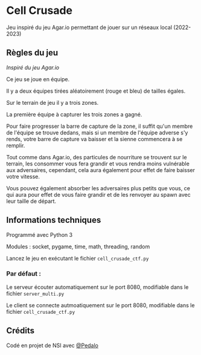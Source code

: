 # Cell Crusade
Jeu inspiré du jeu Agar.io permettant de jouer sur un réseaux local (2022-2023)

## Règles du jeu

*Inspiré du jeu Agar.io*

Ce jeu se joue en équipe.

Il y a deux équipes tirées aléatoirement (rouge et bleu) de tailles égales.

Sur le terrain de jeu il y a trois zones.

La première équipe à capturer les trois zones a gagné.

Pour faire progresser la barre de capture de la zone, il suffit qu'un membre de l'équipe se trouve dedans, mais si un membre de l'équipe adverse s'y rends, votre barre de capture va baisser et la sienne commencera à se remplir.

Tout comme dans Agar.io, des particules de nourriture se trouvent sur le terrain, les consommer vous fera grandir et vous rendra moins vulnérable aux adversaires, cependant, cela aura également pour effet de faire baisser votre vitesse.

Vous pouvez également absorber les adversaires plus petits que vous, ce qui aura pour effet de vous faire grandir et de les renvoyer au spawn avec leur taille de départ.

## Informations techniques
Programmé avec Python 3

Modules : socket, pygame, time, math, threading, random

Lancez le jeu en exécutant le fichier `cell_crusade_ctf.py`
### Par défaut :
Le serveur écouter automatiquement sur le port 8080, modifiable dans le fichier `server_multi.py`

Le client se connecte autmoatiquement sur le port 8080, modifiable dans le fichier `cell_crusade_ctf.py`

## Crédits
Codé en projet de NSI avec [@Pedalo](https://github.com/pedalo) 


